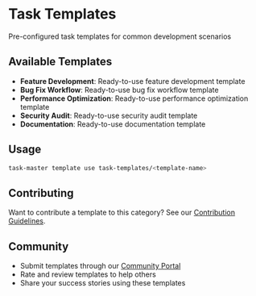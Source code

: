 # Task Templates

Pre-configured task templates for common development scenarios

## Available Templates

- **Feature Development**: Ready-to-use feature development template
- **Bug Fix Workflow**: Ready-to-use bug fix workflow template
- **Performance Optimization**: Ready-to-use performance optimization template
- **Security Audit**: Ready-to-use security audit template
- **Documentation**: Ready-to-use documentation template

## Usage

```bash
task-master template use task-templates/<template-name>
```

## Contributing

Want to contribute a template to this category? See our [Contribution Guidelines](../CONTRIBUTING.md).

## Community

- Submit templates through our [Community Portal](https://taskmaster.dev/community)
- Rate and review templates to help others
- Share your success stories using these templates
